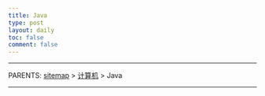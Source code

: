 ```yaml
---
title: Java
type: post
layout: daily
toc: false
comment: false
---
```

---
PARENTS: [sitemap](/gknows/sitemap) > [计算机](/gknows/计算机) > Java

---
